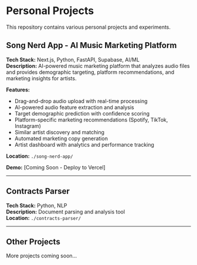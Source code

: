 # Personal Projects

This repository contains various personal projects and experiments.

## Song Nerd App - AI Music Marketing Platform
**Tech Stack:** Next.js, Python, FastAPI, Supabase, AI/ML  
**Description:** AI-powered music marketing platform that analyzes audio files and provides demographic targeting, platform recommendations, and marketing insights for artists.

**Features:**
- Drag-and-drop audio upload with real-time processing
- AI-powered audio feature extraction and analysis  
- Target demographic prediction with confidence scoring
- Platform-specific marketing recommendations (Spotify, TikTok, Instagram)
- Similar artist discovery and matching
- Automated marketing copy generation
- Artist dashboard with analytics and performance tracking

**Location:** `./song-nerd-app/`

**Demo:** [Coming Soon - Deploy to Vercel]

---

## Contracts Parser
**Tech Stack:** Python, NLP  
**Description:** Document parsing and analysis tool  
**Location:** `./contracts-parser/`

---

## Other Projects
More projects coming soon...

